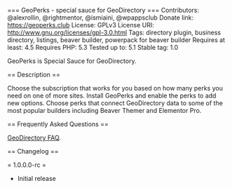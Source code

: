 === GeoPerks - special sauce for GeoDirectory ===
Contributors: @alexrollin, @rightmentor, @ismiaini, @wpappsclub
Donate link: https://geoperks.club
License: GPLv3
License URI: http://www.gnu.org/licenses/gpl-3.0.html
Tags:  directory plugin, business directory, listings, beaver builder, powerpack for beaver builder
Requires at least: 4.5
Requires PHP: 5.3
Tested up to: 5.1
Stable tag: 1.0


GeoPerks is Special Sauce for GeoDirectory. 

== Description ==

Choose the subscription that works for you based on how many perks you need on one of more sites. Install GeoPerks and enable the perks to add new options. Choose perks that connect GeoDirectory data to some of the most popular builders including Beaver Themer and Elementor Pro. 

== Frequently Asked Questions ==

[GeoDirectory FAQ](http://geoperks.club/faq/).

== Changelog ==

= 1.0.0.0-rc =
* Initial release
